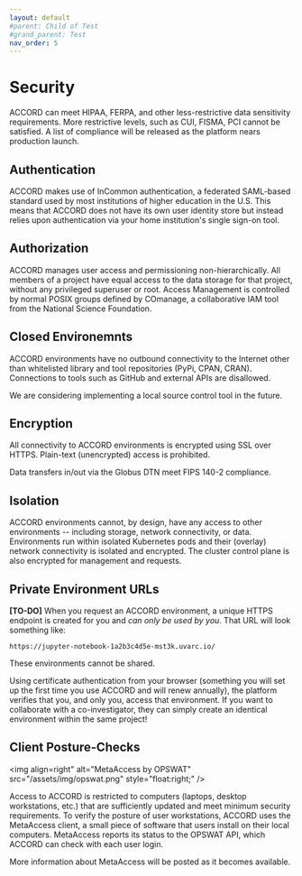 ```yaml
---
layout: default
#parent: Child of Test
#grand_parent: Test
nav_order: 5
---
```


# Security

ACCORD can meet HIPAA, FERPA, and other less-restrictive data sensitivity requirements. 
More restrictive levels, such as CUI, FISMA, PCI cannot be satisfied. A list of compliance
will be released as the platform nears production launch.

## Authentication

ACCORD makes use of InCommon authentication, a federated SAML-based standard used by most institutions of 
higher education in the U.S. This means that ACCORD does not have its own user identity store but instead 
relies upon authentication via your home institution's single sign-on tool.


## Authorization

ACCORD manages user access and permissioning non-hierarchically. All members of a project have equal access
to the data storage for that project, without any privileged superuser or root. Access Management is controlled
by normal POSIX groups defined by COmanage, a collaborative IAM tool from the National Science Foundation.


## Closed Environemnts

ACCORD environments have no outbound connectivity to the Internet other than whitelisted library and tool 
repositories (PyPi, CPAN, CRAN). Connections to tools such as GitHub and external APIs are disallowed.

We are considering implementing a local source control tool in the future.


## Encryption

All connectivity to ACCORD environments is encrypted using SSL over HTTPS. 
Plain-text (unencrypted) access is prohibited. 

Data transfers in/out via the Globus DTN meet FIPS 140-2 compliance.


## Isolation

ACCORD environments cannot, by design, have any access to other environments -- including storage, 
network connectivity, or data. Environments run within isolated Kubernetes pods and their (overlay)
network connectivity is isolated and encrypted. The cluster control plane is also encrypted for management
and requests.


## Private Environment URLs

**[TO-DO]** When you request an ACCORD environment, a unique HTTPS endpoint is created for you and 
*can only be used by you*. That URL will look something like:

    https://jupyter-notebook-1a2b3c4d5e-mst3k.uvarc.io/

These environments cannot be shared.

Using certificate authentication from your browser (something you will set up the first time you use 
ACCORD and will renew annually), the platform verifies that you, and only you, access that environment. 
If you want to collaborate with a co-investigator, they can simply create an identical environment 
within the same project!

## Client Posture-Checks

<img align=right" alt="MetaAccess by OPSWAT" src="/assets/img/opswat.png" style="float:right;" />

Access to ACCORD is restricted to computers (laptops, desktop workstations, etc.) that are sufficiently
updated and meet minimum security requirements. To verify the posture of user workstations, ACCORD uses
the MetaAccess client, a small piece of software that users install on their local computers. MetaAccess reports
its status to the OPSWAT API, which ACCORD can check with each user login.

More information about MetaAccess will be posted as it becomes available.
